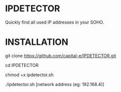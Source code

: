 # IPDETECTOR
Quickly find all used IP addresses in your SOHO.


# INSTALLATION
git clone https://github.com/capital-e/IPDETECTOR.git

cd IPDETECTOR

chmod +x ipdetector.sh

./ipdetector.sh [network address (eg: 192.168.4)]
